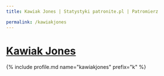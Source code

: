 ```yaml
---
title: Kawiak Jones | Statystyki patronite.pl | Patromierz

permalink: /kawiakjones
---
```


# [Kawiak Jones](https://patronite.pl/kawiakjones)

{% include profile.md name="kawiakjones" prefix="k" %}
